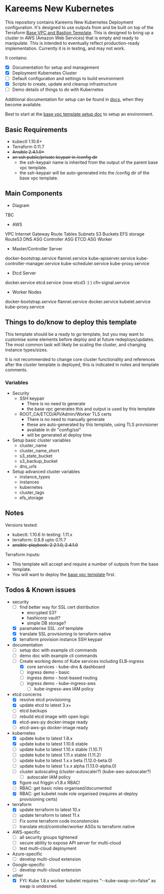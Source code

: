 # Kareems New Kubernetes

This repository contains Kareems New Kubernetes Deployment configuration.
It's designed to use outputs from and be built on top of the Terraform [Base VPC and Bastion Template](https://github.com/KptnKMan/deploy-vpc-aws).
This is designed to bring up a cluster in AWS (Amazon Web Services) that is empty and ready to manipulate.
This is intended to eventually reflect production-ready implementation.
Currently it is in testing, and may not work.

It contains:

* [x] Documentation for setup and management
* [x] Deployment Kubernetes Cluster
* [ ] Default configuration and settings to build environment
* [x] Scripts to create, update and cleanup infrastructure
* [ ] Demo details of things to do with Kubernetes

Additional documentation for setup can be found in [docs](docs), when they become available.

Best to start at the [base vpc template setup doc](https://github.com/KptnKMan/deploy-vpc-aws/blob/master/docs/setup.md) to setup an environment.

## Basic Requirements

* kubectl 1.10.6+
* Terraform 0.11.7
* ~~Ansible 2.4.1.0+~~
* ~~an ssh public/private keypair in /config dir~~
  * the ssh-keypair name is inherited from the output of the parent base vpc template.
  * the ssh-keypair will be auto-generated into the /config dir of the base vpc template.

## Main Components

* Diagram

TBC

* AWS

VPC
Internet Gateway
Route Tables
Subnets
S3 Buckets
EFS storage
Route53 DNS
ASG Controller
ASG ETCD
ASG Worker

* Master/Controller Server

docker-bootstrap.service
flannel.service
kube-apiserver.service
kube-controller-manager.service
kube-scheduler.service
kube-proxy.service

* Etcd Server

docker.service
etcd.service (now etcd3 :) )
cfn-signal.service

* Worker Nodes

docker-bootstrap.service
flannel.service
docker.service
kubelet.service
kube-proxy.service

## Things to do/know to deploy this template

This template should be a ready to go template, but you may want to customise some elements before deploy and at future redeploys/updates. The most common task will likely be scaling the cluster, and changing instance types/sizes.

It is not recommended to change core cluster functionality and references after the cluster template is deployed, this is indicated in notes and template comments.

### Variables

* Security
  * SSH keypair
    * There is no need to generate
    * the base vpc generates this and output is used by this template
  * ROOT_CA/ETCD/API/Admin/Worker TLS certs
    * There is no need to manually generate
    * these are auto-generated by this template, using TLS provisioner
    * available in dir "config/ssl"
    * will be generated at deploy time
* Setup basic cluster variables
  * cluster_name
  * cluster_name_short
  * s3_state_bucket
  * s3_backup_bucket
  * dns_urls
* Setup advanced cluster variables
  * instance_types
  * instances
  * kubernetes
  * cluster_tags
  * efs_storage

## Notes

Versions tested:

* kubectl: 1.10.6 In testing: 1.11.x
* terraform: 0.8.8 upto 0.11.7
* ~~ansible-playbook: 2.2.1.0, 2.4.1.0~~

Terraform Inputs:

* This template will accept and require a number of outputs from the base template.
* You will want to deploy the [base vpc template](https://github.com/KptnKMan/deploy-vpc-aws) first.

## Todos & Known issues

* security
  * [ ] find better way for SSL cert distribution
    * encrypted S3?
    * hashicorp vault?
    * simple DB storage?
  * [x] paramaterise SSL .cnf template
  * [x] translate SSL provisioning to terraform native
  * [x] terraform provision instance SSH keypair
* documentation
  * [ ] setup doc with example cli commands
  * [ ] demo doc with example cli commands
  * [ ] Create working demo of Kube services including ELB-ingress
    * [x] core services - kube-dns & dashboard
    * [ ] ingress demo - basic
    * [ ] ingress demo - host-based routing
    * [ ] ingress demo - kube-ingress-aws
      * [ ] kube-ingress-aws IAM policy
* etcd concerns
  * [x] resolve etcd provisioning
  * [x] update etcd to latest 3.x+
  * [ ] etcd backups
  * [ ] rebuild etcd image with open logic
  * [x] etcd-aws-py docker-image ready
  * [ ] etcd-aws-go docker-image ready
* kubernetes
  * [x] update kube to latest 1.8.x
  * [x] update kube to latest 1.10.6 stable
  * [ ] update kube to latest 1.10.x stable (1.10.7)
  * [ ] update kube to latest 1.11.x stable (1.11.2)
  * [ ] update kube to latest 1.x.x beta (1.12.0-beta.0)
  * [ ] update kube to latest 1.x.x alpha (1.13.0-alpha.0)
  * [ ] cluster autoscaling (cluster-autoscaler?) (kube-aws-autoscaler?)
    * [ ] autoscaler IAM policy
  * [x] figure out friggin v1.8.x RBAC!
  * [ ] RBAC: get basic roles organised/documented
  * [x] RBAC: get kubelet node role organised (requires at-deploy provisioning certs)
* terraform
  * [x] update terraform to latest 10.x
  * [ ] update terraform to latest 11.x
  * [ ] Fix some terraform code inconstencies
  * [ ] translate etcd/controller/worker ASGs to terraform native
* AWS-specific
  * [ ] all security groups tightened
  * [ ] secure ability to expose API server for multi-cloud
  * [ ] test multi-cloud deployment
* Azure-specific
  * [ ] develop multi-cloud extension
* Google-specific
  * [ ] develop multi-cloud extension
* other
  * [x] FYI: Kube 1.8.x worker kubelet requires "--kube-swap-on=false" as swap is undesired.
